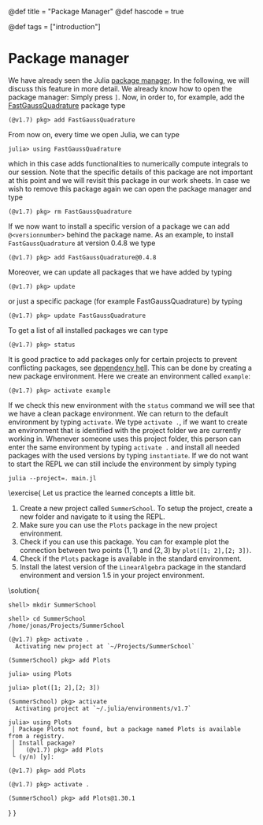 @def title = "Package Manager"
@def hascode = true

@def tags = ["introduction"]

# Package manager

We have already seen the Julia [package manager](https://docs.julialang.org/en/v1/stdlib/Pkg/). In the following, we will discuss this feature in more detail. We already know how to open the package manager: Simply press `]`. Now, in order to, for example, add the [FastGaussQuadrature](https://juliaapproximation.github.io/FastGaussQuadrature.jl/stable/) package type 
```julia-repl
(@v1.7) pkg> add FastGaussQuadrature
```
From now on, every time we open Julia, we can type
```julia-repl
julia> using FastGaussQuadrature
```
which in this case adds functionalities to numerically compute integrals to our session. Note that the specific details of this package are not important at this point and we will revisit this package in our work sheets. In case we wish to remove this package again we can open the package manager and type
```julia-repl
(@v1.7) pkg> rm FastGaussQuadrature
```
If we now want to install a specific version of a package we can add `@<versionnumber>` behind the package name. As an example, to install `FastGaussQuadrature` at version $0.4.8$ we type
```julia-repl
(@v1.7) pkg> add FastGaussQuadrature@0.4.8
```
Moreover, we can update all packages that we have added by typing
```julia-repl
(@v1.7) pkg> update
```
or just a specific package (for example FastGaussQuadrature) by typing
```julia-repl
(@v1.7) pkg> update FastGaussQuadrature
```
To get a list of all installed packages we can type
```julia-repl
(@v1.7) pkg> status
```
It is good practice to add packages only for certain projects to prevent conflicting packages, see [dependency hell](https://en.wikipedia.org/wiki/Dependency_hell). This can be done by creating a new package environment. Here we create an environment called `example`:
```julia-repl
(@v1.7) pkg> activate example
```
If we check this new environment with the `status` command we will see that we have a clean package environment. We can return to the default environment by typing `activate`. We type `activate .`, if we want to create an environment that is identified with the project folder we are currently working in. Whenever someone uses this project folder, this person can enter the same environment by typing `activate .` and install all needed packages with the used versions by typing `instantiate`. If we do not want to start the REPL we can still include the environment by simply typing
```shell
julia --project=. main.jl
```

\exercise{
    Let us practice the learned concepts a little bit.
1. Create a new project called `SummerSchool`. To setup the project, create a new folder and navigate to it using the REPL. 
2. Make sure you can use the `Plots` package in the new project environment.
3. Check if you can use this package. You can for example plot the connection between two points $(1,1)$ and $(2,3)$ by `plot([1; 2],[2; 3])`.
4. Check if the `Plots` package is available in the standard environment.
5. Install the latest version of the `LinearAlgebra` package in the standard environment and version $1.5$ in your project environment.

\solution{
```julia-repl
shell> mkdir SummerSchool

shell> cd SummerSchool
/home/jonas/Projects/SummerSchool

(@v1.7) pkg> activate .
  Activating new project at `~/Projects/SummerSchool`

(SummerSchool) pkg> add Plots

julia> using Plots

julia> plot([1; 2],[2; 3])

(SummerSchool) pkg> activate
  Activating project at `~/.julia/environments/v1.7`

julia> using Plots
 │ Package Plots not found, but a package named Plots is available from a registry. 
 │ Install package?
 │   (@v1.7) pkg> add Plots 
 └ (y/n) [y]: 

(@v1.7) pkg> add Plots

(@v1.7) pkg> activate .

(SummerSchool) pkg> add Plots@1.30.1
```
}
}